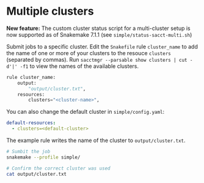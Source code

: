 # Multiple clusters

**New feature:** The custom cluster status script for a multi-cluster setup is
now supported as of Snakemake 7.1.1 (see `simple/status-sacct-multi.sh`)

Submit jobs to a specific cluster. Edit the `Snakefile` rule `cluster_name` to
add the name of one or more of your clusters to the resouce `clusters`
(separated by commas). Run `sacctmgr --parsable show clusters | cut -d'|' -f1`
to view the names of the available clusters.

```python
rule cluster_name:
    output:
        "output/cluster.txt",
    resources:
        clusters="<cluster-name>",
```

You can also change the default cluster in `simple/config.yaml`:

```yaml
default-resources:
  - clusters=<default-cluster>
```

The example rule writes the name of the cluster to `output/cluster.txt`.

```sh
# Sumbit the job
snakemake --profile simple/

# Confirm the correct cluster was used
cat output/cluster.txt
```
